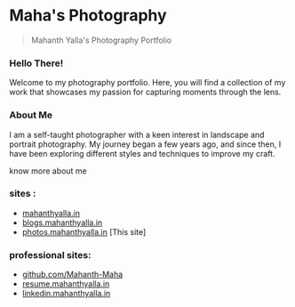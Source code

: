 # Maha's Photography 
> Mahanth Yalla's Photography Portfolio

### Hello There! 
Welcome to my photography portfolio. Here, you will find a collection of my work that showcases my passion for capturing moments through the lens.

### About Me
I am a self-taught photographer with a keen interest in landscape and portrait photography. My journey began a few years ago, and since then, I have been exploring different styles and techniques to improve my craft.

know more about me

### sites : 

- [mahanthyalla.in](https://mahanthyalla.in)
- [blogs.mahanthyalla.in](https://blogs.mahanthyalla.in)
- [photos.mahanthyalla.in](https://photos.mahanthyalla.in) [This site]


### professional sites:

- [github.com/Mahanth-Maha](https://github.com/Mahanth-Maha)
- [resume.mahanthyalla.in](https://resume.mahanthyalla.in)
- [linkedin.mahanthyalla.in](https://linkedin.com/in/mahanthyalla)
